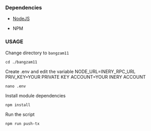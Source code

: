 ### Dependencies

- [NodeJS](https://nodejs.org/en/)

- NPM



### USAGE

Change directory to ```bangzam11```

```
cd ./bangzam11
```

Create .env and edit the variable
NODE_URL=INERY_RPC_URL
PRIV_KEY=YOUR PRIVATE KEY
ACCOUNT=YOUR INERY ACCOUNT

```
nano .env
```

Install module dependencies

```
npm install
```

Run the script

```
npm run push-tx
```
